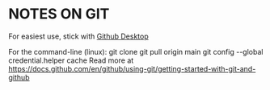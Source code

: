 
# NOTES ON GIT

For easiest use, stick with [Github Desktop](https://desktop.github.com/)

For the command-line (linux):
    git clone <GITHUB-URL>
    git pull origin main
    git config --global credential.helper cache
Read more at
    https://docs.github.com/en/github/using-git/getting-started-with-git-and-github
